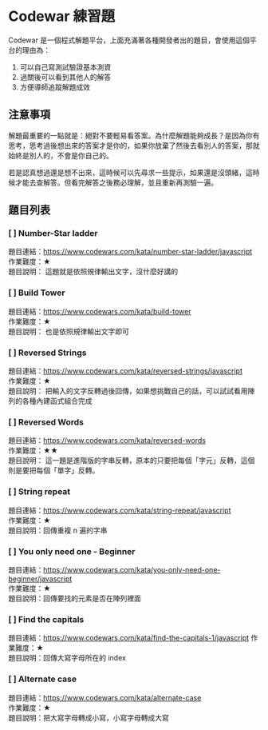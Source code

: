 # Codewar 練習題

Codewar 是一個程式解題平台，上面充滿著各種開發者出的題目，會使用這個平台的理由為：

1. 可以自己寫測試驗證基本測資
2. 過關後可以看到其他人的解答
3. 方便導師追蹤解題成效

## 注意事項

解題最重要的一點就是：絕對不要輕易看答案。為什麼解題能夠成長？是因為你有思考，思考過後想出來的答案才是你的，如果你放棄了然後去看別人的答案，那就始終是別人的，不會是你自己的。

若是認真想過還是想不出來，這時候可以先尋求一些提示，如果還是沒頭緒，這時候才能去查解答。但看完解答之後務必理解，並且重新再測驗一遍。

## 題目列表

### [ ] Number-Star ladder
題目連結：https://www.codewars.com/kata/number-star-ladder/javascript  
作業難度：★  
題目說明：
這題就是依照規律輸出文字，沒什麼好講的

### [ ] Build Tower
題目連結：https://www.codewars.com/kata/build-tower  
作業難度：★  
題目說明：
也是依照規律輸出文字即可

### [ ] Reversed Strings
題目連結：https://www.codewars.com/kata/reversed-strings/javascript  
作業難度：★  
題目說明：
把輸入的文字反轉過後回傳，如果想挑戰自己的話，可以試試看用陣列的各種內建函式組合完成

### [ ] Reversed Words
題目連結：https://www.codewars.com/kata/reversed-words  
作業難度：★★  
題目說明：
這一題是進階版的字串反轉，原本的只要把每個「字元」反轉，這個則是要把每個「單字」反轉。

### [ ] String repeat
題目連結：https://www.codewars.com/kata/string-repeat/javascript  
作業難度：★  
題目說明：回傳重複 n 遍的字串

### [ ] You only need one - Beginner
題目連結：https://www.codewars.com/kata/you-only-need-one-beginner/javascript  
作業難度：★  
題目說明：回傳要找的元素是否在陣列裡面

### [ ] Find the capitals
題目連結：https://www.codewars.com/kata/find-the-capitals-1/javascript 
作業難度：★  
題目說明：回傳大寫字母所在的 index

### [ ] Alternate case
題目連結：https://www.codewars.com/kata/alternate-case  
作業難度：★  
題目說明：把大寫字母轉成小寫，小寫字母轉成大寫


